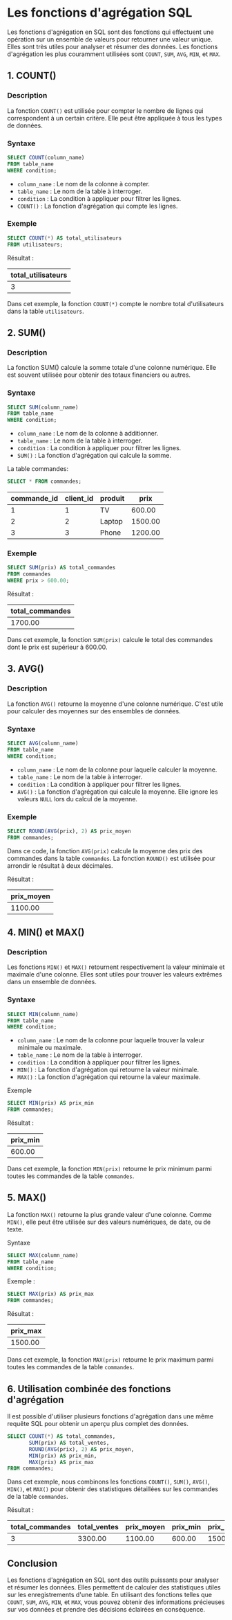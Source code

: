 # Les fonctions d'agrégation SQL

Les fonctions d'agrégation en SQL sont des fonctions qui effectuent une opération sur un ensemble de valeurs pour retourner une valeur unique. Elles sont très utiles pour analyser et résumer des données. Les fonctions d'agrégation les plus couramment utilisées sont `COUNT`, `SUM`, `AVG`, `MIN`, et `MAX`.

## 1. COUNT()

### Description

La fonction `COUNT()` est utilisée pour compter le nombre de lignes qui correspondent à un certain critère. Elle peut être appliquée à tous les types de données.

### Syntaxe

```sql
SELECT COUNT(column_name)
FROM table_name
WHERE condition;
```

- `column_name` : Le nom de la colonne à compter.
- `table_name` : Le nom de la table à interroger.
- `condition` : La condition à appliquer pour filtrer les lignes.
- `COUNT()` : La fonction d'agrégation qui compte les lignes.

### Exemple

```sql
SELECT COUNT(*) AS total_utilisateurs
FROM utilisateurs;
```

Résultat :

| total_utilisateurs |
| --- |
| 3 |

Dans cet exemple, la fonction `COUNT(*)` compte le nombre total d'utilisateurs dans la table `utilisateurs`.

## 2. SUM()

### Description

La fonction SUM() calcule la somme totale d'une colonne numérique. Elle est souvent utilisée pour obtenir des totaux financiers ou autres.

### Syntaxe

```sql
SELECT SUM(column_name)
FROM table_name
WHERE condition;
```

- `column_name` : Le nom de la colonne à additionner.
- `table_name` : Le nom de la table à interroger.
- `condition` : La condition à appliquer pour filtrer les lignes.
- `SUM()` : La fonction d'agrégation qui calcule la somme.

La table commandes:

```sql
SELECT * FROM commandes;
```

| commande_id | client_id | produit | prix    |
|-------------|-----------|---------|---------|
| 1           | 1         | TV      | 600.00  |
| 2           | 2         | Laptop  | 1500.00 |
| 3           | 3         | Phone   | 1200.00 |

### Exemple

```sql
SELECT SUM(prix) AS total_commandes
FROM commandes
WHERE prix > 600.00;
```

Résultat :

| total_commandes |
|-----------------|
| 1700.00         |

Dans cet exemple, la fonction `SUM(prix)` calcule le total des commandes dont le prix est supérieur à 600.00.

## 3. AVG()

### Description

La fonction `AVG()` retourne la moyenne d'une colonne numérique. C'est utile pour calculer des moyennes sur des ensembles de données.

### Syntaxe

```sql
SELECT AVG(column_name)
FROM table_name
WHERE condition;
```

- `column_name` : Le nom de la colonne pour laquelle calculer la moyenne.
- `table_name` : Le nom de la table à interroger.
- `condition` : La condition à appliquer pour filtrer les lignes.
- `AVG()` : La fonction d'agrégation qui calcule la moyenne. Elle ignore les valeurs `NULL` lors du calcul de la moyenne.

### Exemple

```sql
SELECT ROUND(AVG(prix), 2) AS prix_moyen
FROM commandes;
```

Dans ce code, la fonction `AVG(prix)` calcule la moyenne des prix des commandes dans la table `commandes`. La fonction `ROUND()` est utilisée pour arrondir le résultat à deux décimales.

Résultat :

| prix_moyen |
|------------|
| 1100.00    |

## 4. MIN() et MAX()

### Description

Les fonctions `MIN()` et `MAX()` retournent respectivement la valeur minimale et maximale d'une colonne. Elles sont utiles pour trouver les valeurs extrêmes dans un ensemble de données.

### Syntaxe

```sql
SELECT MIN(column_name)
FROM table_name
WHERE condition;
```

- `column_name` : Le nom de la colonne pour laquelle trouver la valeur minimale ou maximale.
- `table_name` : Le nom de la table à interroger.
- `condition` : La condition à appliquer pour filtrer les lignes.
- `MIN()` : La fonction d'agrégation qui retourne la valeur minimale.
- `MAX()` : La fonction d'agrégation qui retourne la valeur maximale.

Exemple

```sql
SELECT MIN(prix) AS prix_min
FROM commandes;
```

Résultat :

| prix_min |
| --- |
| 600.00 |

Dans cet exemple, la fonction `MIN(prix)` retourne le prix minimum parmi toutes les commandes de la table `commandes`.

## 5. MAX()

La fonction `MAX()` retourne la plus grande valeur d'une colonne. Comme `MIN()`, elle peut être utilisée sur des valeurs numériques, de date, ou de texte.

Syntaxe

```sql
SELECT MAX(column_name)
FROM table_name
WHERE condition;
```

Exemple :

```sql
SELECT MAX(prix) AS prix_max
FROM commandes;
```

Résultat :

| prix_max |
| --- |
| 1500.00 |

Dans cet exemple, la fonction `MAX(prix)` retourne le prix maximum parmi toutes les commandes de la table `commandes`.

## 6. Utilisation combinée des fonctions d'agrégation

Il est possible d'utiliser plusieurs fonctions d'agrégation dans une même requête SQL pour obtenir un aperçu plus complet des données.

```sql
SELECT COUNT(*) AS total_commandes,
       SUM(prix) AS total_ventes,
       ROUND(AVG(prix), 2) AS prix_moyen,
       MIN(prix) AS prix_min,
       MAX(prix) AS prix_max
FROM commandes;
```

Dans cet exemple, nous combinons les fonctions `COUNT()`, `SUM()`, `AVG()`, `MIN()`, et `MAX()` pour obtenir des statistiques détaillées sur les commandes de la table `commandes`.

Résultat :

| total_commandes | total_ventes | prix_moyen | prix_min | prix_max |
| --- | --- | --- | --- | --- |
| 3 | 3300.00 | 1100.00 | 600.00 | 1500.00 |

## Conclusion

Les fonctions d'agrégation en SQL sont des outils puissants pour analyser et résumer les données. Elles permettent de calculer des statistiques utiles sur les enregistrements d'une table. En utilisant des fonctions telles que `COUNT`, `SUM`, `AVG`, `MIN`, et `MAX`, vous pouvez obtenir des informations précieuses sur vos données et prendre des décisions éclairées en conséquence.